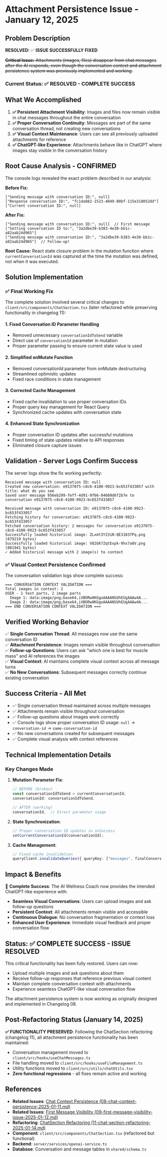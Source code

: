 
# Attachment Persistence Issue - January 12, 2025

## Problem Description

**RESOLVED:** ✅ **ISSUE SUCCESSFULLY FIXED**

~~**Critical Issue:** Attachments (images, files) disappear from chat messages after the AI responds, even though the conversation context and attachment persistence system was previously implemented and working.~~

### Current Status: ✅ **RESOLVED - COMPLETE SUCCESS**

## What We Accomplished

1. **✅ Persistent Attachment Visibility**: Images and files now remain visible in chat messages throughout the entire conversation
2. **✅ Proper Conversation Continuity**: Messages are part of the same conversation thread, not creating new conversations
3. **✅ Visual Context Maintenance**: Users can see all previously uploaded attachments for reference
4. **✅ ChatGPT-like Experience**: Attachments behave like in ChatGPT where images stay visible in the conversation history

## Root Cause Analysis - CONFIRMED

The console logs revealed the exact problem described in our analysis:

**Before Fix:**
```
["Sending message with conversation ID:", null]
["Response conversation ID:", "fc1da882-1523-4049-80bf-115e318052dd"]
["Current conversation ID:", null]
```

**After Fix:**
```
["Sending message with conversation ID:", null]  // First message
["Setting conversation ID to:", "3a2dbe39-b383-4e30-bb1c-a82aab24d965"]
["Sending message with conversation ID:", "3a2dbe39-b383-4e30-bb1c-a82aab24d965"]  // Follow-up!
```

**Root Cause:** React state closure problem in the mutation function where `currentConversationId` was captured at the time the mutation was defined, not when it was executed.

## Solution Implementation

### ✅ **Final Working Fix**

The complete solution involved several critical changes to `client/src/components/ChatSection.tsx` (later refactored while preserving functionality in changelog 11):

#### 1. **Fixed Conversation ID Parameter Handling**
- Removed unnecessary `conversationIdToSend` variable
- Direct use of `conversationId` parameter in mutation
- Proper parameter passing to ensure current state value is used

#### 2. **Simplified onMutate Function**
- Removed conversationId parameter from onMutate destructuring
- Streamlined optimistic updates
- Fixed race conditions in state management

#### 3. **Corrected Cache Management**
- Fixed cache invalidation to use proper conversation IDs
- Proper query key management for React Query
- Synchronized cache updates with conversation state

#### 4. **Enhanced State Synchronization**
- Proper conversation ID updates after successful mutations
- Fixed timing of state updates relative to API responses
- Eliminated closure capture issues

## Validation - Server Logs Confirm Success

The server logs show the fix working perfectly:

```
Received message with conversation ID: null
Created new conversation: e9137075-c8c6-4100-9923-bc653f433057 with title: what do you see
Saved user message 956eb299-feff-4d91-9f66-94689d6f2b7e to conversation e9137075-c8c6-4100-9923-bc653f433057

Received message with conversation ID: e9137075-c8c6-4100-9923-bc653f433057
Fetching history for conversation: e9137075-c8c6-4100-9923-bc653f433057
Fetched conversation history: 2 messages for conversation e9137075-c8c6-4100-9923-bc653f433057
Successfully loaded historical image: ZLxmt3Y23iN-QE3183fPq.png (879219 bytes)
Successfully loaded historical image: V82GK7ZqtExpk-9hx7a8V.png (881941 bytes)
✓ Added historical message with 2 image(s) to context
```

### ✅ **Visual Context Persistence Confirmed**

The conversation validation logs show complete success:
```
=== CONVERSATION CONTEXT VALIDATION ===
Total images in context: 2
USER - 1 text parts, 2 image parts
  Image 1: data:image/png;base64,iVBORw0KGgoAAAANSUhEUgAAAw4A...
  Image 2: data:image/png;base64,iVBORw0KGgoAAAANSUhEUgAAAw4A...
=== END CONVERSATION CONTEXT VALIDATION ===
```

## Verified Working Behavior

✅ **Single Conversation Thread**: All messages now use the same conversation ID  
✅ **Attachment Persistence**: Images remain visible throughout conversation  
✅ **Follow-up Questions**: Users can ask "which one is best for muscle mass" and AI references the images  
✅ **Visual Context**: AI maintains complete visual context across all message turns  
✅ **No New Conversations**: Subsequent messages correctly continue existing conversation  

## Success Criteria - All Met

- ✅ Single conversation thread maintained across multiple messages
- ✅ Attachments remain visible throughout conversation
- ✅ Follow-up questions about images work correctly
- ✅ Console logs show proper conversation ID usage: `null` → `conversation-id` → `same-conversation-id`
- ✅ No new conversations created for subsequent messages
- ✅ Complete visual analysis with context references

## Technical Implementation Details

### Key Changes Made

1. **Mutation Parameter Fix**:
   ```typescript
   // BEFORE (broken)
   const conversationIdToSend = currentConversationId;
   conversationId: conversationIdToSend,
   
   // AFTER (working)
   conversationId,  // Direct parameter usage
   ```

2. **State Synchronization**:
   ```typescript
   // Proper conversation ID updates in onSuccess
   setCurrentConversationId(conversationId);
   ```

3. **Cache Management**:
   ```typescript
   // Fixed cache invalidation
   queryClient.invalidateQueries({ queryKey: ["messages", finalConversationId] });
   ```

## Impact & Benefits

🎉 **Complete Success**: The AI Wellness Coach now provides the intended ChatGPT-like experience with:

- **Seamless Visual Conversations**: Users can upload images and ask follow-up questions
- **Persistent Context**: All attachments remain visible and accessible
- **Continuous Dialogue**: No conversation fragmentation or context loss
- **Enhanced User Experience**: Immediate visual feedback and proper conversation flow

## Status: ✅ **COMPLETE SUCCESS - ISSUE RESOLVED**

This critical functionality has been fully restored. Users can now:
- Upload multiple images and ask questions about them
- Receive follow-up responses that reference previous visual content
- Maintain complete conversation context with attachments
- Experience seamless ChatGPT-like visual conversation flow

The attachment persistence system is now working as originally designed and implemented in Changelog 08.

## Post-Refactoring Status (January 14, 2025)

**✅ FUNCTIONALITY PRESERVED**: Following the ChatSection refactoring (changelog 11), all attachment persistence functionality has been maintained:
- Conversation management moved to `client/src/hooks/useChatMessages.ts`
- File handling moved to `client/src/hooks/useFileManagement.ts`
- Utility functions moved to `client/src/utils/chatUtils.tsx`
- **Zero functional regressions** - all fixes remain active and working

## References

- **Related Issues**: [Chat Context Persistence (08-chat-context-persistence-2025-01-11.md)](./08-chat-context-persistence-2025-01-11.md)
- **Related Issues**: [First Message Visibility (09-first-message-visibility-issue-2025-01-12.md)](./09-first-message-visibility-issue-2025-01-12.md)
- **Refactoring**: [ChatSection Refactoring (11-chat-section-refactoring-2025-01-14.md)](./11-chat-section-refactoring-2025-01-14.md)
- **Component**: `client/src/components/ChatSection.tsx` (refactored but functional)
- **Backend**: `server/services/openai-service.ts`
- **Database**: Conversation and message tables in `shared/schema.ts`
